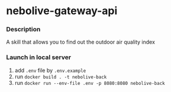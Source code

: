 # nebolive-gateway-api

### Description
A skill that allows you to find out the outdoor air quality index

### Launch in local server
1. add `.env` file by `.env.example`
2. run `docker build . -t nebolive-back`
3. run `docker run --env-file .env -p 8080:8080 nebolive-back`
